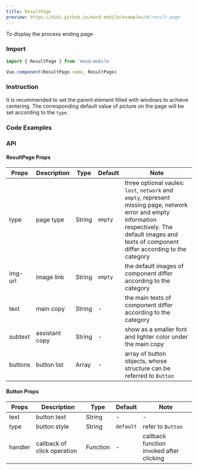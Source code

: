 ```yaml
---
title: ResultPage
preview: https://didi.github.io/mand-mobile/examples/#/result-page
---
```


To display the process ending page

### Import

```javascript
import { ResultPage } from 'mand-mobile'

Vue.component(ResultPage.name, ResultPage)
```

### Instruction

It is recommended to set the parent element filled with windows to achieve centering. The corresponding default value of picture on the page will be set according to the `type`.

### Code Examples
<!-- DEMO -->

### API

#### ResultPage Props
|Props | Description | Type | Default | Note|
|----|-----|------|------|------|
|type | page type | String | `empty` | three optional vaules: `lost`, `network` and `empty`, represent missing page, network error and empty information respectively. The default images and texts of component differ according to the category|
|img-url | image link | String |`empty` | the default images of component differ according to the category |
|text | main copy | String | - | the main texts of component differ according to the category |
|subtext | assistant copy | String | - | show as a smaller font and lighter color under the main copy|
|buttons | button list | Array | - | array of button objects, whose structure can be referred to `Button`|

#### Button Props
|Props | Description | Type | Default | Note|
|----|-----|------|------|------|
|text | button text | String | - | - |
|type | button style | String | `default` | refer to `Button` |
|handler | callback of click operation | Function | - | callback function invoked after clicking |
